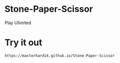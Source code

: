 # Stone-Paper-Scissor

Play Ulimited

# Try it out

    https://masterhardik.github.io/Stone-Paper-Scissor

